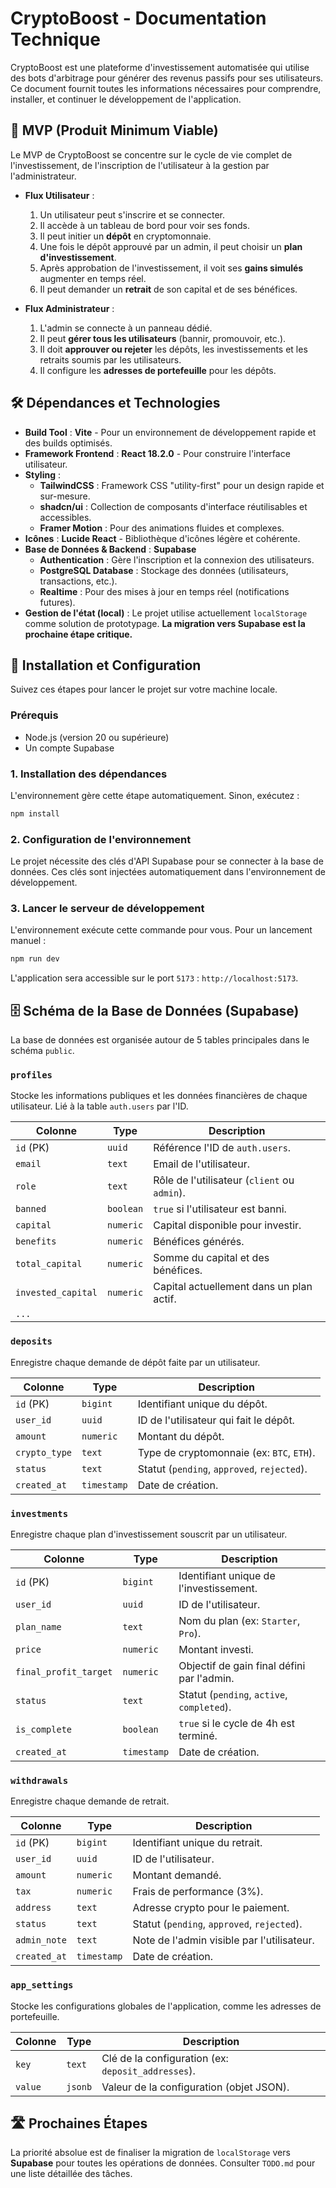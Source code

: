 # CryptoBoost - Documentation Technique

CryptoBoost est une plateforme d'investissement automatisée qui utilise des bots d'arbitrage pour générer des revenus passifs pour ses utilisateurs. Ce document fournit toutes les informations nécessaires pour comprendre, installer, et continuer le développement de l'application.

## 🎯 MVP (Produit Minimum Viable)

Le MVP de CryptoBoost se concentre sur le cycle de vie complet de l'investissement, de l'inscription de l'utilisateur à la gestion par l'administrateur.

-   **Flux Utilisateur** :
    1.  Un utilisateur peut s'inscrire et se connecter.
    2.  Il accède à un tableau de bord pour voir ses fonds.
    3.  Il peut initier un **dépôt** en cryptomonnaie.
    4.  Une fois le dépôt approuvé par un admin, il peut choisir un **plan d'investissement**.
    5.  Après approbation de l'investissement, il voit ses **gains simulés** augmenter en temps réel.
    6.  Il peut demander un **retrait** de son capital et de ses bénéfices.

-   **Flux Administrateur** :
    1.  L'admin se connecte à un panneau dédié.
    2.  Il peut **gérer tous les utilisateurs** (bannir, promouvoir, etc.).
    3.  Il doit **approuver ou rejeter** les dépôts, les investissements et les retraits soumis par les utilisateurs.
    4.  Il configure les **adresses de portefeuille** pour les dépôts.

## 🛠️ Dépendances et Technologies

-   **Build Tool** : **Vite** - Pour un environnement de développement rapide et des builds optimisés.
-   **Framework Frontend** : **React 18.2.0** - Pour construire l'interface utilisateur.
-   **Styling** :
    -   **TailwindCSS** : Framework CSS "utility-first" pour un design rapide et sur-mesure.
    -   **shadcn/ui** : Collection de composants d'interface réutilisables et accessibles.
    -   **Framer Motion** : Pour des animations fluides et complexes.
-   **Icônes** : **Lucide React** - Bibliothèque d'icônes légère et cohérente.
-   **Base de Données & Backend** : **Supabase**
    -   **Authentication** : Gère l'inscription et la connexion des utilisateurs.
    -   **PostgreSQL Database** : Stockage des données (utilisateurs, transactions, etc.).
    -   **Realtime** : Pour des mises à jour en temps réel (notifications futures).
-   **Gestion de l'état (local)** : Le projet utilise actuellement `localStorage` comme solution de prototypage. **La migration vers Supabase est la prochaine étape critique.**

## 🚀 Installation et Configuration

Suivez ces étapes pour lancer le projet sur votre machine locale.

### Prérequis
-   Node.js (version 20 ou supérieure)
-   Un compte Supabase

### 1. Installation des dépendances
L'environnement gère cette étape automatiquement. Sinon, exécutez :
```bash
npm install
```

### 2. Configuration de l'environnement
Le projet nécessite des clés d'API Supabase pour se connecter à la base de données. Ces clés sont injectées automatiquement dans l'environnement de développement.

### 3. Lancer le serveur de développement
L'environnement exécute cette commande pour vous. Pour un lancement manuel :
```bash
npm run dev
```
L'application sera accessible sur le port `5173` : `http://localhost:5173`.

## 🗄️ Schéma de la Base de Données (Supabase)

La base de données est organisée autour de 5 tables principales dans le schéma `public`.

### `profiles`
Stocke les informations publiques et les données financières de chaque utilisateur. Lié à la table `auth.users` par l'ID.

| Colonne           | Type      | Description                                      |
|-------------------|-----------|--------------------------------------------------|
| `id` (PK)         | `uuid`    | Référence l'ID de `auth.users`.                  |
| `email`           | `text`    | Email de l'utilisateur.                          |
| `role`            | `text`    | Rôle de l'utilisateur (`client` ou `admin`).     |
| `banned`          | `boolean` | `true` si l'utilisateur est banni.               |
| `capital`         | `numeric` | Capital disponible pour investir.                |
| `benefits`        | `numeric` | Bénéfices générés.                               |
| `total_capital`   | `numeric` | Somme du capital et des bénéfices.               |
| `invested_capital`| `numeric` | Capital actuellement dans un plan actif.         |
| `...`             |           |                                                  |

### `deposits`
Enregistre chaque demande de dépôt faite par un utilisateur.

| Colonne      | Type       | Description                                      |
|--------------|------------|--------------------------------------------------|
| `id` (PK)    | `bigint`   | Identifiant unique du dépôt.                     |
| `user_id`    | `uuid`     | ID de l'utilisateur qui fait le dépôt.           |
| `amount`     | `numeric`  | Montant du dépôt.                                |
| `crypto_type`| `text`     | Type de cryptomonnaie (ex: `BTC`, `ETH`).        |
| `status`     | `text`     | Statut (`pending`, `approved`, `rejected`).      |
| `created_at` | `timestamp`| Date de création.                                |

### `investments`
Enregistre chaque plan d'investissement souscrit par un utilisateur.

| Colonne               | Type       | Description                                      |
|-----------------------|------------|--------------------------------------------------|
| `id` (PK)             | `bigint`   | Identifiant unique de l'investissement.          |
| `user_id`             | `uuid`     | ID de l'utilisateur.                             |
| `plan_name`           | `text`     | Nom du plan (ex: `Starter`, `Pro`).              |
| `price`               | `numeric`  | Montant investi.                                 |
| `final_profit_target` | `numeric`  | Objectif de gain final défini par l'admin.       |
| `status`              | `text`     | Statut (`pending`, `active`, `completed`).       |
| `is_complete`         | `boolean`  | `true` si le cycle de 4h est terminé.            |
| `created_at`          | `timestamp`| Date de création.                                |

### `withdrawals`
Enregistre chaque demande de retrait.

| Colonne      | Type       | Description                                      |
|--------------|------------|--------------------------------------------------|
| `id` (PK)    | `bigint`   | Identifiant unique du retrait.                   |
| `user_id`    | `uuid`     | ID de l'utilisateur.                             |
| `amount`     | `numeric`  | Montant demandé.                                 |
| `tax`        | `numeric`  | Frais de performance (3%).                       |
| `address`    | `text`     | Adresse crypto pour le paiement.                 |
| `status`     | `text`     | Statut (`pending`, `approved`, `rejected`).      |
| `admin_note` | `text`     | Note de l'admin visible par l'utilisateur.       |
| `created_at` | `timestamp`| Date de création.                                |

### `app_settings`
Stocke les configurations globales de l'application, comme les adresses de portefeuille.

| Colonne | Type    | Description                                      |
|---------|---------|--------------------------------------------------|
| `key`   | `text`  | Clé de la configuration (ex: `deposit_addresses`).|
| `value` | `jsonb` | Valeur de la configuration (objet JSON).         |

## 🛣️ Prochaines Étapes

La priorité absolue est de finaliser la migration de `localStorage` vers **Supabase** pour toutes les opérations de données. Consulter `TODO.md` pour une liste détaillée des tâches.
